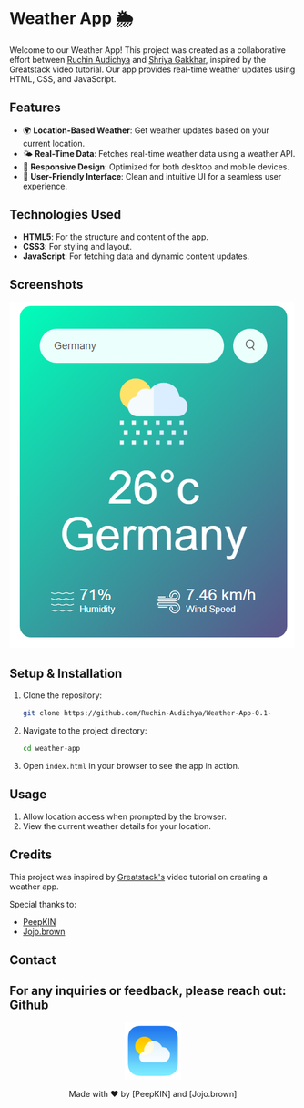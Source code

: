 
# Weather App 🌦️

Welcome to our Weather App! This project was created as a collaborative effort between [Ruchin Audichya](https://github.com/Ruchin-Audichya) and [Shriya Gakkhar](https://github.com/shriya-gakkhar1), inspired by the Greatstack video tutorial. Our app provides real-time weather updates using HTML, CSS, and JavaScript.


## Features
- 🌍 **Location-Based Weather**: Get weather updates based on your current location.
- 🌤️ **Real-Time Data**: Fetches real-time weather data using a weather API.
- 🎨 **Responsive Design**: Optimized for both desktop and mobile devices.
- 🌈 **User-Friendly Interface**: Clean and intuitive UI for a seamless user experience.

## Technologies Used
- **HTML5**: For the structure and content of the app.
- **CSS3**: For styling and layout.
- **JavaScript**: For fetching data and dynamic content updates.

## Screenshots
![Weather App Screenshot](images/screenshot.png)

## Setup & Installation
1. Clone the repository:
   ```bash
   git clone https://github.com/Ruchin-Audichya/Weather-App-0.1-
   ```
2. Navigate to the project directory:
   ```bash
   cd weather-app
   ```
3. Open `index.html` in your browser to see the app in action.

## Usage
1. Allow location access when prompted by the browser.
2. View the current weather details for your location.

## Credits
This project was inspired by [Greatstack's]([https://www.youtube.com/c/Greatstack]) video tutorial on creating a weather app. 

Special thanks to:
- [PeepKIN](https://github.com/Ruchin-Audichya)
- [Jojo.brown](https://github.com/shriya-gakkhar1/)

## Contact
For any inquiries or feedback, please reach out:
Github
---

<p align="center">
    <img src="images/logo.png" alt="Weather App Logo" width="100"/>
</p>

<p align="center">
    Made with ❤️ by [PeepKIN] and [Jojo.brown]
</p>

